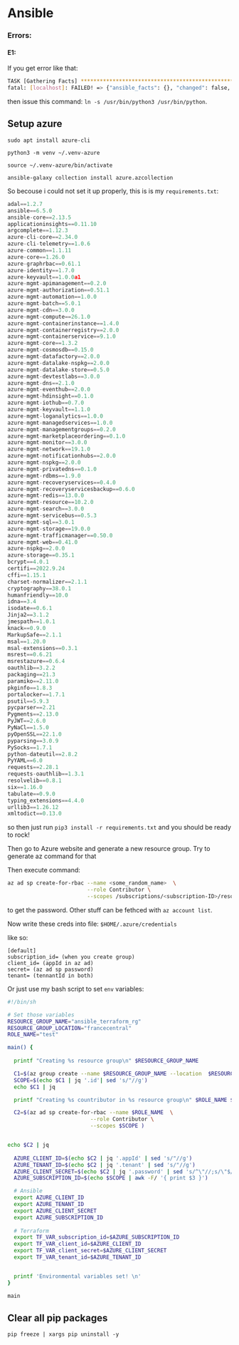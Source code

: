 # Ansible


### Errors:

#### E1:

If you get error like that:
```bash
TASK [Gathering Facts] **************************************************************************************************************************************************************
fatal: [localhost]: FAILED! => {"ansible_facts": {}, "changed": false, "failed_modules": {"ansible.legacy.setup": {"ansible_facts": {"discovered_interpreter_python": "/usr/bin/python3"}, "failed": true, "module_stderr": "sudo: a password is required\n", "module_stdout": "", "msg": "MODULE FAILURE\nSee stdout/stderr for the exact error", "rc": 1}}, "msg": "The following modules failed to execute: ansible.legacy.setup\n"}
```

then issue this command: `ln -s /usr/bin/python3 /usr/bin/python`.


## Setup azure

`sudo apt install azure-cli`

`python3 -m venv ~/.venv-azure`

`source ~/.venv-azure/bin/activate`

`ansible-galaxy collection install azure.azcollection`

So becouse i could not set it up properly, this is is my `requirements.txt`:
```python
adal==1.2.7
ansible==6.5.0
ansible-core==2.13.5
applicationinsights==0.11.10
argcomplete==1.12.3
azure-cli-core==2.34.0
azure-cli-telemetry==1.0.6
azure-common==1.1.11
azure-core==1.26.0
azure-graphrbac==0.61.1
azure-identity==1.7.0
azure-keyvault==1.0.0a1
azure-mgmt-apimanagement==0.2.0
azure-mgmt-authorization==0.51.1
azure-mgmt-automation==1.0.0
azure-mgmt-batch==5.0.1
azure-mgmt-cdn==3.0.0
azure-mgmt-compute==26.1.0
azure-mgmt-containerinstance==1.4.0
azure-mgmt-containerregistry==2.0.0
azure-mgmt-containerservice==9.1.0
azure-mgmt-core==1.3.2
azure-mgmt-cosmosdb==0.15.0
azure-mgmt-datafactory==2.0.0
azure-mgmt-datalake-nspkg==2.0.0
azure-mgmt-datalake-store==0.5.0
azure-mgmt-devtestlabs==3.0.0
azure-mgmt-dns==2.1.0
azure-mgmt-eventhub==2.0.0
azure-mgmt-hdinsight==0.1.0
azure-mgmt-iothub==0.7.0
azure-mgmt-keyvault==1.1.0
azure-mgmt-loganalytics==1.0.0
azure-mgmt-managedservices==1.0.0
azure-mgmt-managementgroups==0.2.0
azure-mgmt-marketplaceordering==0.1.0
azure-mgmt-monitor==3.0.0
azure-mgmt-network==19.1.0
azure-mgmt-notificationhubs==2.0.0
azure-mgmt-nspkg==2.0.0
azure-mgmt-privatedns==0.1.0
azure-mgmt-rdbms==1.9.0
azure-mgmt-recoveryservices==0.4.0
azure-mgmt-recoveryservicesbackup==0.6.0
azure-mgmt-redis==13.0.0
azure-mgmt-resource==10.2.0
azure-mgmt-search==3.0.0
azure-mgmt-servicebus==0.5.3
azure-mgmt-sql==3.0.1
azure-mgmt-storage==19.0.0
azure-mgmt-trafficmanager==0.50.0
azure-mgmt-web==0.41.0
azure-nspkg==2.0.0
azure-storage==0.35.1
bcrypt==4.0.1
certifi==2022.9.24
cffi==1.15.1
charset-normalizer==2.1.1
cryptography==38.0.1
humanfriendly==10.0
idna==3.4
isodate==0.6.1
Jinja2==3.1.2
jmespath==1.0.1
knack==0.9.0
MarkupSafe==2.1.1
msal==1.20.0
msal-extensions==0.3.1
msrest==0.6.21
msrestazure==0.6.4
oauthlib==3.2.2
packaging==21.3
paramiko==2.11.0
pkginfo==1.8.3
portalocker==1.7.1
psutil==5.9.3
pycparser==2.21
Pygments==2.13.0
PyJWT==2.6.0
PyNaCl==1.5.0
pyOpenSSL==22.1.0
pyparsing==3.0.9
PySocks==1.7.1
python-dateutil==2.8.2
PyYAML==6.0
requests==2.28.1
requests-oauthlib==1.3.1
resolvelib==0.8.1
six==1.16.0
tabulate==0.9.0
typing_extensions==4.4.0
urllib3==1.26.12
xmltodict==0.13.0
```
so then just run `pip3 install -r requirements.txt` and you should be ready to rock!

Then go to Azure website and generate a new resource group.
Try to generate az command for that

Then execute command:

```bash
az ad sp create-for-rbac --name <some_random_name>  \
                         --role Contributor \
                         --scopes /subscriptions/<subscription-ID>/resourceGroups/<resource-group-name>
```
to get the password. Other stuff can be fethced with  `az account list`.


Now write these creds into file:
`$HOME/.azure/credentials`

like so:
```
[default]
subscription_id= (when you create group)
client_id= (appId in az ad)
secret= (az ad sp password)
tenant= (tennantId in both)
```

Or just use my bash script to set `env` variables:

```bash
#!/bin/sh

# Set those variables
RESOURCE_GROUP_NAME="ansible_terraform_rg"
RESOURCE_GROUP_LOCATION="francecentral"
ROLE_NAME="test"

main() {
  
  printf "Creating %s resource group\n" $RESOURCE_GROUP_NAME

  C1=$(az group create --name $RESOURCE_GROUP_NAME --location  $RESOURCE_GROUP_LOCATION)
  SCOPE=$(echo $C1 | jq '.id'| sed 's/"//g')
  echo $C1 | jq

  printf "Creating %s countributor in %s resource group\n" $ROLE_NAME $RESOURCE_GROUP_NAME

  C2=$(az ad sp create-for-rbac --name $ROLE_NAME  \
                          --role Contributor \
                          --scopes $SCOPE )


echo $C2 | jq
  
  AZURE_CLIENT_ID=$(echo $C2 | jq '.appId' | sed 's/"//g')
  AZURE_TENANT_ID=$(echo $C2 | jq '.tenant' | sed 's/"//g')
  AZURE_CLIENT_SECRET=$(echo $C2 | jq '.password' | sed 's/^\"//;s/\"$//')
  AZURE_SUBSCRIPTION_ID=$(echo $SCOPE | awk -F/ '{ print $3 }')

  # Ansible
  export AZURE_CLIENT_ID
  export AZURE_TENANT_ID
  export AZURE_CLIENT_SECRET
  export AZURE_SUBSCRIPTION_ID
  
  # Terraform
  export TF_VAR_subscription_id=$AZURE_SUBSCRIPTION_ID
  export TF_VAR_client_id=$AZURE_CLIENT_ID
  export TF_VAR_client_secret=$AZURE_CLIENT_SECRET
  export TF_VAR_tenant_id=$AZURE_TENANT_ID


  printf 'Environmental variables set! \n'
}

main
```

## Clear all pip packages

`pip freeze | xargs pip uninstall -y`
